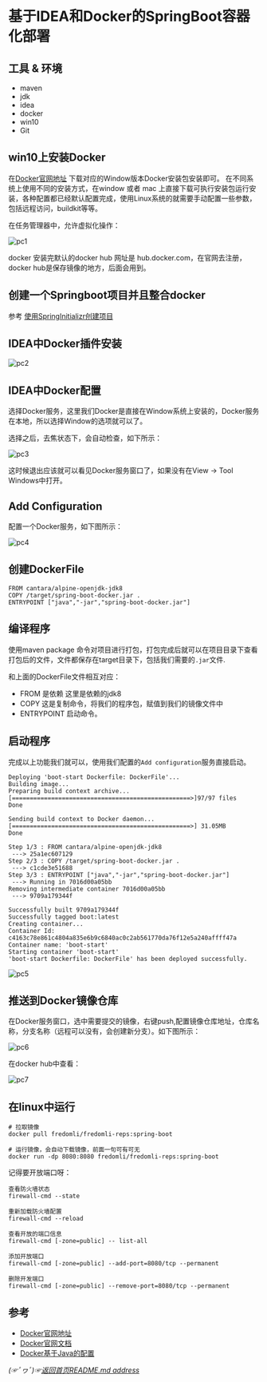 # 基于IDEA和Docker的SpringBoot容器化部署

## 工具 & 环境
* maven
* jdk
* idea
* docker
* win10
* Git

## win10上安装Docker
在[Docker官网地址](https://www.docker.com/) 下载对应的Window版本Docker安装包安装即可。
在不同系统上使用不同的安装方式，在window 或者 mac 上直接下载可执行安装包运行安装，各种配置都已经默认配置完成，使用Linux系统的就需要手动配置一些参数，包括远程访问，buildkit等等。

在任务管理器中，允许虚拟化操作：

![pc1](https://gitee.com/fredomli/fredomli-picture/raw/picgo/static/images/wordpress/window10-install-docker.png)

docker 安装完默认的docker hub 网址是 hub.docker.com，在官网去注册，docker hub是保存镜像的地方，后面会用到。

## 创建一个Springboot项目并且整合docker
参考 [使用SpringInitializr创建项目](https://github.com/fredomli/java-standard/blob/main/docs/spring/spring/使用SpringInitializr创建项目.md)


## IDEA中Docker插件安装

![pc2](https://gitee.com/fredomli/fredomli-picture/raw/picgo/static/images/wordpress/install-docker-plugin.png)


## IDEA中Docker配置
选择Docker服务，这里我们Docker是直接在Window系统上安装的，Docker服务在本地，所以选择Window的选项就可以了。

选择之后，去焦状态下，会自动检查，如下所示：

![pc3](https://gitee.com/fredomli/fredomli-picture/raw/picgo/static/images/wordpress/idea-docker-config.png)

这时候退出应该就可以看见Docker服务窗口了，如果没有在View -> Tool Windows中打开。

## Add Configuration
配置一个Docker服务，如下图所示：

![pc4](https://gitee.com/fredomli/fredomli-picture/raw/picgo/static/images/wordpress/docker-add-configration.png)


## 创建DockerFile

```docker
FROM cantara/alpine-openjdk-jdk8
COPY /target/spring-boot-docker.jar .
ENTRYPOINT ["java","-jar","spring-boot-docker.jar"]
```

## 编译程序
使用maven package 命令对项目进行打包，打包完成后就可以在项目目录下查看打包后的文件，文件都保存在target目录下，包括我们需要的`.jar`文件.

和上面的DockerFile文件相互对应：
* FROM 是依赖 这里是依赖的jdk8
* COPY 这是复制命令，将我们的程序包，赋值到我们的镜像文件中
* ENTRYPOINT 启动命令。

## 启动程序
完成以上功能我们就可以，使用我们配置的`Add configuration`服务直接启动。

```text
Deploying 'boot-start Dockerfile: DockerFile'...
Building image...
Preparing build context archive...
[==================================================>]97/97 files
Done

Sending build context to Docker daemon...
[==================================================>] 31.05MB
Done

Step 1/3 : FROM cantara/alpine-openjdk-jdk8
 ---> 25a1ec607129
Step 2/3 : COPY /target/spring-boot-docker.jar .
 ---> c1cde3e51688
Step 3/3 : ENTRYPOINT ["java","-jar","spring-boot-docker.jar"]
 ---> Running in 7016d00a05bb
Removing intermediate container 7016d00a05bb
 ---> 9709a179344f

Successfully built 9709a179344f
Successfully tagged boot:latest
Creating container...
Container Id: c4163c78e861c4804a835e6b9c6840ac0c2ab561770da76f12e5a240affff47a
Container name: 'boot-start'
Starting container 'boot-start'
'boot-start Dockerfile: DockerFile' has been deployed successfully.
```

![pc5](https://gitee.com/fredomli/fredomli-picture/raw/picgo/static/images/wordpress/idea-config-docker-run-success.png)

## 推送到Docker镜像仓库
在Docker服务窗口，选中需要提交的镜像，右键push,配置镜像仓库地址，仓库名称，分支名称（远程可以没有，会创建新分支）。如下图所示：

![pc6](https://gitee.com/fredomli/fredomli-picture/raw/picgo/static/images/wordpress/idea-config-docker-push-reps.png)

在docker hub中查看：

![pc7](https://gitee.com/fredomli/fredomli-picture/raw/picgo/static/images/wordpress/idea-config-push-success.png)


## 在linux中运行
```shell
# 拉取镜像
docker pull fredomli/fredomli-reps:spring-boot

# 运行镜像，会自动下载镜像，前面一句可有可无 
docker run -dp 8080:8080 fredomli/fredomli-reps:spring-boot
```
记得要开放端口呀：
```shell
查看防火墙状态
firewall-cmd --state

重新加载防火墙配置
firewall-cmd --reload

查看开放的端口信息
firewall-cmd [-zone=public] -- list-all

添加开放端口
firewall-cmd [-zone=public] --add-port=8080/tcp --permanent

删除开发端口
firewall-cmd [-zone=public] --remove-port=8080/tcp --permanent
```

## 参考
* [Docker官网地址](https://www.docker.com/)
* [Docker官网文档](https://docs.docker.com/)
* [Docker基于Java的配置](https://docs.docker.com/language/java/build-images/)


*(☞ﾟヮﾟ)☞[返回首页README.md address](https://github.com/fredomli/java-standard)*
